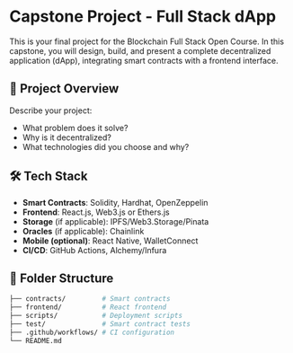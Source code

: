 # Capstone Project - Full Stack dApp

This is your final project for the Blockchain Full Stack Open Course. In this capstone, you will design, build, and present a complete decentralized application (dApp), integrating smart contracts with a frontend interface.

## 🚀 Project Overview

Describe your project:

- What problem does it solve?
- Why is it decentralized?
- What technologies did you choose and why?

## 🛠️ Tech Stack

- **Smart Contracts**: Solidity, Hardhat, OpenZeppelin
- **Frontend**: React.js, Web3.js or Ethers.js
- **Storage** (if applicable): IPFS/Web3.Storage/Pinata
- **Oracles** (if applicable): Chainlink
- **Mobile (optional)**: React Native, WalletConnect
- **CI/CD**: GitHub Actions, Alchemy/Infura

## 📁 Folder Structure

```bash
├── contracts/         # Smart contracts
├── frontend/          # React frontend
├── scripts/           # Deployment scripts
├── test/              # Smart contract tests
├── .github/workflows/ # CI configuration
└── README.md
